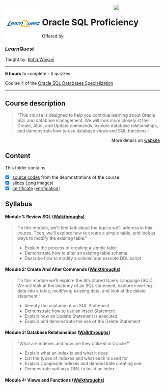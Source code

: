 <a href="https://www.coursera.org/learn/oracle-sql-proficiency">
  <img src="/img/Oracle_SQL_logo.avif" width="150" align="right">
</a>

<img src="/img/LearnQuest_logo.png" width="120" align="left">

# Oracle SQL Proficiency

Offered by 
### *LearnQuest*

Taught by: [Rafiq Wayani](https://www.coursera.org/instructor/~76307871)

---

**6 hours** to complete - 3 quizzes

Course 4 of the [Oracle SQL Databases Specialization](../) 

---

## Course description

>"This course is designed to help you continue learning about Oracle SQL and database management. We will look more closely at the Create, Alter, and Update commands, explore database relationships, and demonstrate how to use database views and SQL functions."

<p align="right">More details on <a href="https://www.coursera.org/learn/oracle-sql-proficiency">website</a></p>

## Content
This folder contains 
- [x] [source codes](./Demonstrations) from the deomnstrations of the course
- [x] [slides](./Slides) (.png images)
- [x] [certificate](./Coursera_Certificate_Oracle_SQL_Basics.pdf) ([verification](https://coursera.org/verify/28A9KYA7NZLU))

## Syllabus

#### Module 1: Review SQL ([Walkthroughs](./Codes/module1.sql))

>"In this module, we'll first talk about the topics we'll address in this course. Then, we'll explore how to create a simple table, and look at ways to modify the existing table."
>- Explain the process of creating a simple table
>- Demonstrate how to alter an existing table schema
>- Describe how to modify a column and execute DDL script

#### Module 2: Create And Alter Commands ([Walkthroughs](./Codes/module2.sql))

>"In this module we'll explore the Structured Query Language (SQL). We will look at the anatomy of an SQL statement, explore inserting data into a table, modifying existing data, and look at the delete statement."
>- Identify the anatomy of an SQL Statement
>- Demonstrate how to use an Insert Statement
>- Explain how an Update Statement is executed
>- Explain and demonstrate the use of the Delete Statement

#### Module 3: Database Relationships ([Walkthroughs](./Codes/module3.sql))

>"What are indexes and how are they utilized in Oracle?"
>- Explain what an index is and what it does
>- List the types of indexes and what each is used for
>- Explain Composite Indexes and demonstrate creating one
>- Demonstrate writing a DML to build an index

#### Module 4: Views and Functions ([Walkthroughs](./Codes/module3.sql))
